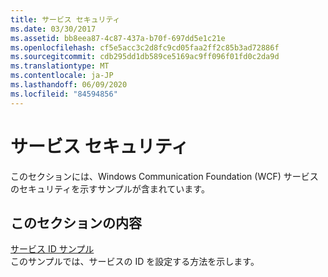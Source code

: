 ```yaml
---
title: サービス セキュリティ
ms.date: 03/30/2017
ms.assetid: bb8eea87-4c87-437a-b70f-697dd5e1c21e
ms.openlocfilehash: cf5e5acc3c2d8fc9cd05faa2ff2c85b3ad72886f
ms.sourcegitcommit: cdb295dd1db589ce5169ac9ff096f01fd0c2da9d
ms.translationtype: MT
ms.contentlocale: ja-JP
ms.lasthandoff: 06/09/2020
ms.locfileid: "84594856"
---
```

# <a name="service-security"></a>サービス セキュリティ
このセクションには、Windows Communication Foundation (WCF) サービスのセキュリティを示すサンプルが含まれています。  
  
## <a name="in-this-section"></a>このセクションの内容  
 [サービス ID サンプル](service-identity-sample.md)  
 このサンプルでは、サービスの ID を設定する方法を示します。
